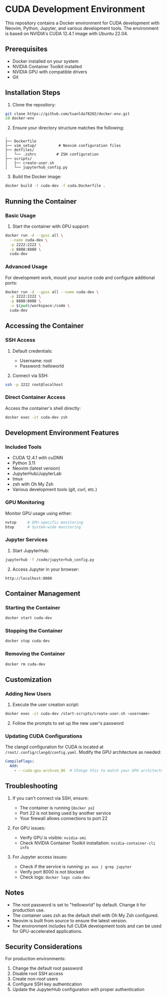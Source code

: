 # CUDA Development Environment

This repository contains a Docker environment for CUDA development with Neovim, Python, Jupyter, and various development tools. The environment is based on NVIDIA's CUDA 12.4.1 image with Ubuntu 22.04.

## Prerequisites

- Docker installed on your system
- NVIDIA Container Toolkit installed
- NVIDIA GPU with compatible drivers
- Git

## Installation Steps

1. Clone the repository:
```bash
git clone https://github.com/tuanlda78202/docker-env.git
cd docker-env
```

2. Ensure your directory structure matches the following:
```
.
├── Dockerfile
├── vim_setup/          # Neovim configuration files
├── dotfiles/
│   └── .zshrc         # ZSH configuration
├── scripts/
│   ├── create-user.sh
│   └── jupyterhub_config.py
```

3. Build the Docker image:
```bash
docker build -t cuda-dev -f cuda.Dockerfile .
```

## Running the Container

### Basic Usage

1. Start the container with GPU support:
```bash
docker run -d --gpus all \
  --name cuda-dev \
  -p 2222:2222 \
  -p 8888:8888 \
  cuda-dev
```

### Advanced Usage

For development work, mount your source code and configure additional ports:
```bash
docker run -d --gpus all --name cuda-dev \
  -p 2222:2222 \
  -p 8888:8888 \
  -v $(pwd)/workspace:/code \
  cuda-dev
```

## Accessing the Container

### SSH Access

1. Default credentials:
   - Username: root
   - Password: helloworld

2. Connect via SSH:
```bash
ssh -p 2222 root@localhost
```

### Direct Container Access

Access the container's shell directly:
```bash
docker exec -it cuda-dev zsh
```

## Development Environment Features

### Included Tools
- CUDA 12.4.1 with cuDNN
- Python 3.11
- Neovim (latest version)
- JupyterHub/JupyterLab
- tmux
- zsh with Oh My Zsh
- Various development tools (git, curl, etc.)

### GPU Monitoring
Monitor GPU usage using either:
```bash
nvtop     # GPU-specific monitoring
btop      # System-wide monitoring
```

### Jupyter Services

1. Start JupyterHub:
```bash
jupyterhub -f /code/jupyterhub_config.py
```

2. Access Jupyter in your browser:
```
http://localhost:8000
```

## Container Management

### Starting the Container
```bash
docker start cuda-dev
```

### Stopping the Container
```bash
docker stop cuda-dev
```

### Removing the Container
```bash
docker rm cuda-dev
```

## Customization

### Adding New Users

1. Execute the user creation script:
```bash
docker exec -it cuda-dev /start-scripts/create-user.sh <username>
```

2. Follow the prompts to set up the new user's password

### Updating CUDA Configurations

The clangd configuration for CUDA is located at `/root/.config/clangd/config.yaml`. Modify the GPU architecture as needed:
```yaml
CompileFlags:
  Add:
    - --cuda-gpu-arch=sm_86  # Change this to match your GPU architecture
```

## Troubleshooting

1. If you can't connect via SSH, ensure:
   - The container is running (`docker ps`)
   - Port 22 is not being used by another service
   - Your firewall allows connections to port 22

2. For GPU issues:
   - Verify GPU is visible: `nvidia-smi`
   - Check NVIDIA Container Toolkit installation: `nvidia-container-cli info`

3. For Jupyter access issues:
   - Check if the service is running: `ps aux | grep jupyter`
   - Verify port 8000 is not blocked
   - Check logs: `docker logs cuda-dev`

## Notes

- The root password is set to "helloworld" by default. Change it for production use.
- The container uses zsh as the default shell with Oh My Zsh configured.
- Neovim is built from source to ensure the latest version.
- The environment includes full CUDA development tools and can be used for GPU-accelerated applications.

## Security Considerations

For production environments:
1. Change the default root password
2. Disable root SSH access
3. Create non-root users
4. Configure SSH key authentication
5. Update the JupyterHub configuration with proper authentication